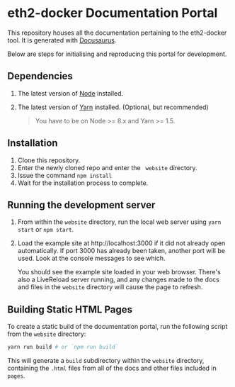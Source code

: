 # eth2-docker Documentation Portal

This repository houses all the documentation pertaining to the eth2-docker tool. It is generated with [Docusaurus](https://github.com/facebook/docusaurus). 

Below are steps for initialising and reproducing this portal for development.

## Dependencies

1.  The latest version of [Node](https://nodejs.org/en/download/) installed. 
2. The latest version of [Yarn](https://yarnpkg.com/en/docs/install) installed. (Optional, but recommended)

    > You have to be on Node >= 8.x and Yarn >= 1.5.

## Installation

1. Clone this repository.
2.  Enter the newly cloned repo and enter the ` website` directory.
3. Issue the command `npm install`
4. Wait for the installation process to complete.

## Running the development server  

1. From within the `website` directory, run the local web server using `yarn start` or `npm start`.
2.  Load the example site at http://localhost:3000 if it did not already open automatically. If port 3000 has already been taken, another port will be used. Look at the console messages to see which.

    You should see the example site loaded in your web browser. There's also a LiveReload server running, and any changes made to the docs and files in the `website` directory will cause the page to refresh.
    
    
## Building Static HTML Pages

To create a static build of the documentation portal, run the following script from the `website` directory:

```bash
yarn run build # or `npm run build`
```

This will generate a `build` subdirectory within the `website` directory, containing the `.html` files from all of the docs and other files included in `pages`.

